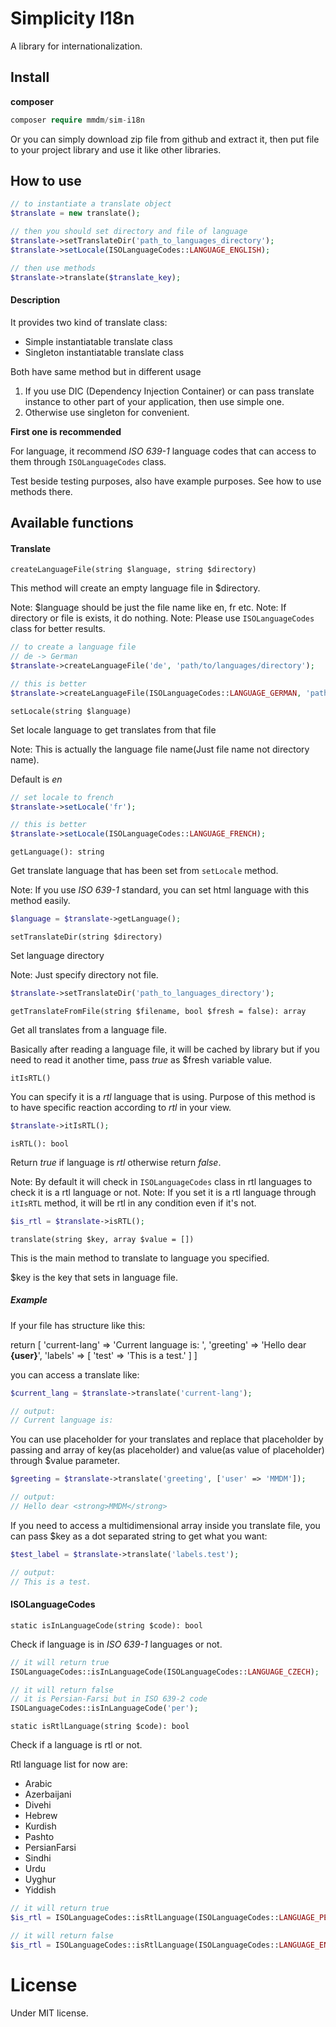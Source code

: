 # Simplicity I18n
A library for internationalization.

## Install
**composer**
```php 
composer require mmdm/sim-i18n
```

Or you can simply download zip file from github and extract it, 
then put file to your project library and use it like other libraries.

## How to use
```php
// to instantiate a translate object
$translate = new translate();

// then you should set directory and file of language
$translate->setTranslateDir('path_to_languages_directory');
$translate->setLocale(ISOLanguageCodes::LANGUAGE_ENGLISH);

// then use methods
$translate->translate($translate_key);
```

#### Description

It provides two kind of translate class:

- Simple instantiatable translate class
- Singleton instantiatable translate class

Both have same method but in different usage

1. If you use DIC (Dependency Injection Container) or can 
pass translate instance to other part of your application, 
then use simple one.
2. Otherwise use singleton for convenient.

**First one is recommended**

For language, it recommend *ISO 639-1* language codes that can 
access to them through `ISOLanguageCodes` class.

Test beside testing purposes, also have example purposes. See 
how to use methods there.

## Available functions

#### Translate

`createLanguageFile(string $language, string $directory)`

This method will create an empty language file in $directory.

Note: $language should be just the file name like en, fr etc.
Note: If directory or file is exists, it do nothing.
Note: Please use `ISOLanguageCodes` class for better results.

```php
// to create a language file
// de -> German
$translate->createLanguageFile('de', 'path/to/languages/directory');

// this is better
$translate->createLanguageFile(ISOLanguageCodes::LANGUAGE_GERMAN, 'path/to/languages/directory');
```

`setLocale(string $language)`

Set locale language to get translates from that file

Note: This is actually the language file name(Just file 
name not directory name).

Default is *en*

```php
// set locale to french
$translate->setLocale('fr');

// this is better
$translate->setLocale(ISOLanguageCodes::LANGUAGE_FRENCH);
```

`getLanguage(): string`

Get translate language that has been set from `setLocale` method.

Note: If you use *ISO 639-1* standard, you can set html language with 
this method easily.

```php
$language = $translate->getLanguage();
```

`setTranslateDir(string $directory)`

Set language directory

Note: Just specify directory not file.

```php
$translate->setTranslateDir('path_to_languages_directory');
```

`getTranslateFromFile(string $filename, bool $fresh = false): array`

Get all translates from a language file.

Basically after reading a language file, it will be cached by library 
but if you need to read it another time, pass *true* as $fresh 
variable value.

`itIsRTL()`

You can specify it is a *rtl* language that is using. Purpose of 
this method is to have specific reaction according to *rtl* in 
your view.

```php
$translate->itIsRTL();
```

`isRTL(): bool`

Return *true* if language is *rtl* otherwise return *false*.

Note: By default it will check in `ISOLanguageCodes` class in 
rtl languages to check it is a rtl language or not.
Note: If you set it is a rtl language through `itIsRTL` method, it 
will be rtl in any condition even if it's not.

```php
$is_rtl = $translate->isRTL();
```

`translate(string $key, array $value = [])`

This is the main method to translate to language you specified.

$key is the key that sets in language file.

##### Example

If your file has structure like this:

return [
    'current-lang' => 'Current language is: ',
    'greeting' => 'Hello dear <strong>{user}</strong>',
    'labels' => [
        'test' => 'This is a test.'
    ]
]

you can access a translate like:

```php
$current_lang = $translate->translate('current-lang');

// output:
// Current language is: 
```

You can use placeholder for your translates and replace that 
placeholder by passing and array of key(as placeholder) and value(as 
value of placeholder) through $value parameter.

```php
$greeting = $translate->translate('greeting', ['user' => 'MMDM']);

// output:
// Hello dear <strong>MMDM</strong>
```
If you need to access a multidimensional array inside you translate 
file, you can pass $key as a dot separated string to get what you want:

```php
$test_label = $translate->translate('labels.test');

// output:
// This is a test.
```

#### ISOLanguageCodes

`static isInLanguageCode(string $code): bool`

Check if language is in *ISO 639-1* languages or not.

```php
// it will return true
ISOLanguageCodes::isInLanguageCode(ISOLanguageCodes::LANGUAGE_CZECH);

// it will return false
// it is Persian-Farsi but in ISO 639-2 code
ISOLanguageCodes::isInLanguageCode('per');
```

`static isRtlLanguage(string $code): bool`

Check if a language is rtl or not.

Rtl language list for now are:

- Arabic
- Azerbaijani
- Divehi
- Hebrew
- Kurdish
- Pashto
- PersianFarsi
- Sindhi
- Urdu
- Uyghur
- Yiddish

```php
// it will return true
$is_rtl = ISOLanguageCodes::isRtlLanguage(ISOLanguageCodes::LANGUAGE_PERSIAN_FARSI);

// it will return false
$is_rtl = ISOLanguageCodes::isRtlLanguage(ISOLanguageCodes::LANGUAGE_ENGLISH);
```

# License
Under MIT license.